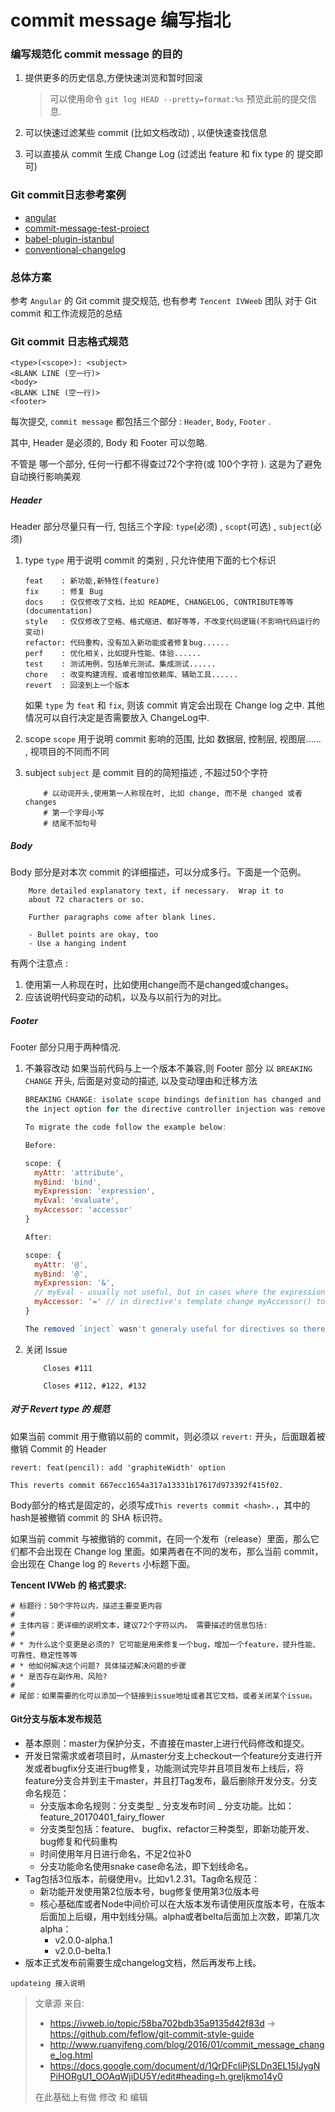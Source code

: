 # commit message 编写指北

### 编写规范化 commit message 的目的

1. 提供更多的历史信息,方便快速浏览和暂时回滚
    > 可以使用命令 `git log HEAD --pretty=format:%s`  预览此前的提交信息.

2. 可以快速过滤某些 commit (比如文档改动) , 以便快速查找信息

3. 可以直接从 commit 生成 Change Log (过滤出 feature 和 fix type 的 提交即可)

### Git commit日志参考案例
  * [angular](https://github.com/angular/angular)
  * [commit-message-test-project](https://github.com/cpselvis/commit-message-test-project)
  * [babel-plugin-istanbul](https://github.com/istanbuljs/babel-plugin-istanbul)
  * [conventional-changelog](https://github.com/conventional-changelog/conventional-changelog)

### 总体方案
参考 `Angular` 的 Git commit 提交规范, 也有参考 `Tencent IVWeeb` 团队 对于 Git commit 和工作流规范的总结
![]()

### Git commit 日志格式规范

```
<type>(<scope>): <subject>
<BLANK LINE (空一行)>
<body>
<BLANK LINE (空一行)>
<footer>
```

每次提交, `commit message` 都包括三个部分 : `Header`, `Body`, `Footer` .

其中, Header 是必须的, Body 和 Footer 可以忽略.

不管是 哪一个部分, 任何一行都不得查过72个字符(或 100个字符 ). 这是为了避免自动换行影响美观

##### Header
Header 部分尽量只有一行, 包括三个字段: `type`(必须) , `scopt`(可选) , `subject`(必须)

1. type 
    `type` 用于说明 commit 的类别 , 只允许使用下面的七个标识
    ```
    feat    : 新功能,新特性(feature)
    fix     : 修复 Bug
    docs    : 仅仅修改了文档，比如 README, CHANGELOG, CONTRIBUTE等等(documentation)
    style   : 仅仅修改了空格、格式缩进、都好等等，不改变代码逻辑(不影响代码运行的变动)
    refactor: 代码重构，没有加入新功能或者修复bug......
    perf    : 优化相关，比如提升性能、体验......
    test    : 测试用例，包括单元测试、集成测试......
    chore   : 改变构建流程、或者增加依赖库、辅助工具......
    revert  : 回滚到上一个版本
    ```
    如果 `type` 为 `feat` 和 `fix`, 则该 commit 肯定会出现在 Change log 之中. 其他情况可以自行决定是否需要放入 ChangeLog中.

2. scope
    `scope` 用于说明 commit 影响的范围, 比如 数据层, 控制层, 视图层...... , 视项目的不同而不同

3. subject 
    `subject` 是 commit 目的的简短描述 , 不超过50个字符
    ```
        # 以动词开头,使用第一人称现在时, 比如 change, 而不是 changed 或者 changes
        # 第一个字母小写
        # 结尾不加句号
    ```

##### Body
Body 部分是对本次 commit 的详细描述，可以分成多行。下面是一个范例。
```
    More detailed explanatory text, if necessary.  Wrap it to 
    about 72 characters or so. 

    Further paragraphs come after blank lines.

    - Bullet points are okay, too
    - Use a hanging indent
```

有两个注意点 : 
1. 使用第一人称现在时，比如使用change而不是changed或changes。
2. 应该说明代码变动的动机，以及与以前行为的对比。

##### Footer
Footer 部分只用于两种情况.
1. 不兼容改动
    如果当前代码与上一个版本不兼容,则 Footer 部分 以 `BREAKING CHANGE` 开头, 后面是对变动的描述, 以及变动理由和迁移方法
    ```js
    BREAKING CHANGE: isolate scope bindings definition has changed and
    the inject option for the directive controller injection was removed.
    
    To migrate the code follow the example below:
    
    Before:
    
    scope: {
      myAttr: 'attribute',
      myBind: 'bind',
      myExpression: 'expression',
      myEval: 'evaluate',
      myAccessor: 'accessor'
    }
    
    After:
    
    scope: {
      myAttr: '@',
      myBind: '@',
      myExpression: '&',
      // myEval - usually not useful, but in cases where the expression is assignable, you can use '='
      myAccessor: '=' // in directive's template change myAccessor() to myAccessor
    }
    
    The removed `inject` wasn't generaly useful for directives so there should be no code using it.
    ```
2. 关闭 Issue
    ```
        Closes #111
    ```
    ```
        Closes #112, #122, #132
    ```

##### 对于 Revert type 的 规范
如果当前 commit 用于撤销以前的 commit，则必须以 `revert:` 开头，后面跟着被撤销 Commit 的 Header
```
revert: feat(pencil): add 'graphiteWidth' option

This reverts commit 667ecc1654a317a13331b17617d973392f415f02.
```
Body部分的格式是固定的，必须写成`This reverts commit <hash>.`，其中的hash是被撤销 commit 的 SHA 标识符。

如果当前 commit 与被撤销的 commit，在同一个发布（release）里面，那么它们都不会出现在 Change log 里面。如果两者在不同的发布，那么当前 commit，会出现在 Change log 的 `Reverts` 小标题下面。



**Tencent IVWeb 的 格式要求:**
```
# 标题行：50个字符以内，描述主要变更内容
#
# 主体内容：更详细的说明文本，建议72个字符以内。 需要描述的信息包括:
#
# * 为什么这个变更是必须的? 它可能是用来修复一个bug，增加一个feature，提升性能、可靠性、稳定性等等
# * 他如何解决这个问题? 具体描述解决问题的步骤
# * 是否存在副作用、风险? 
#
# 尾部：如果需要的化可以添加一个链接到issue地址或者其它文档，或者关闭某个issue。
```

#### Git分支与版本发布规范

* 基本原则：master为保护分支，不直接在master上进行代码修改和提交。
* 开发日常需求或者项目时，从master分支上checkout一个feature分支进行开发或者bugfix分支进行bug修复，功能测试完毕并且项目发布上线后，将feature分支合并到主干master，并且打Tag发布，最后删除开发分支。分支命名规范：
    * 分支版本命名规则：分支类型 _ 分支发布时间 _ 分支功能。比如：feature_20170401_fairy_flower
    * 分支类型包括：feature、 bugfix、refactor三种类型，即新功能开发、bug修复和代码重构
    * 时间使用年月日进行命名，不足2位补0
    * 分支功能命名使用snake case命名法，即下划线命名。
* Tag包括3位版本，前缀使用v。比如v1.2.31。Tag命名规范：
    * 新功能开发使用第2位版本号，bug修复使用第3位版本号
    * 核心基础库或者Node中间价可以在大版本发布请使用灰度版本号，在版本后面加上后缀，用中划线分隔。alpha或者belta后面加上次数，即第几次alpha：
        * v2.0.0-alpha.1
        * v2.0.0-belta.1
* 版本正式发布前需要生成changelog文档，然后再发布上线。

`updateing 接入说明`


> 文章源 来自: 
> * https://ivweb.io/topic/58ba702bdb35a9135d42f83d -> https://github.com/feflow/git-commit-style-guide
> * http://www.ruanyifeng.com/blog/2016/01/commit_message_change_log.html
> * https://docs.google.com/document/d/1QrDFcIiPjSLDn3EL15IJygNPiHORgU1_OOAqWjiDU5Y/edit#heading=h.greljkmo14y0  
> 
> 在此基础上有做 修改 和 编辑


